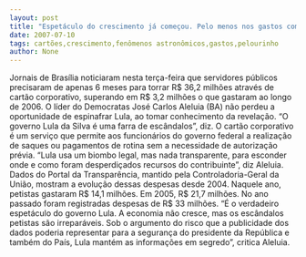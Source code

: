 ```yaml
---
layout: post
title: "Espetáculo do crescimento já começou. Pelo menos nos gastos com cartões corporativos da presidência"
date: 2007-07-10
tags: cartões,crescimento,fenômenos astronômicos,gastos,pelourinho
author: None
---
```

Jornais de Bras&iacute;lia noticiaram nesta ter&ccedil;a-feira que servidores p&uacute;blicos precisaram de apenas 6 meses para torrar R$ 36,2 milh&otilde;es atrav&eacute;s de cart&atilde;o corporativo, superando em R$ 3,2 milh&otilde;es o que gastaram ao longo de 2006. 
O l&iacute;der do Democratas Jos&eacute; Carlos Aleluia (BA) n&atilde;o perdeu a oportunidade de espinafrar Lula, ao tomar conhecimento da revela&ccedil;&atilde;o. &ldquo;O governo Lula da Silva &eacute; uma farra de esc&acirc;ndalos&rdquo;, diz.
O cart&atilde;o corporativo &eacute; um servi&ccedil;o que permite aos funcion&aacute;rios do governo federal a realiza&ccedil;&atilde;o de saques ou pagamentos de rotina sem a necessidade de autoriza&ccedil;&atilde;o pr&eacute;via.
&ldquo;Lula usa um biombo legal, mas nada transparente, para esconder onde e como foram desperdi&ccedil;ados recursos do contribuinte&rdquo;, diz Aleluia. 
Dados do Portal da Transpar&ecirc;ncia, mantido pela Controladoria-Geral da Uni&atilde;o, mostram a evolu&ccedil;&atilde;o dessas despesas desde 2004. 
Naquele ano, petistas gastaram R$ 14,1 milh&otilde;es. 
Em 2005, R$ 21,7 milh&otilde;es. 
No ano passado foram registradas despesas de R$ 33 milh&otilde;es.
&ldquo;&Eacute; o verdadeiro espet&aacute;culo do governo Lula. A economia n&atilde;o cresce, mas os esc&acirc;ndalos petistas s&atilde;o irrepar&aacute;veis. Sob o argumento do risco que a publicidade dos dados poderia representar para a seguran&ccedil;a do presidente da Rep&uacute;blica e tamb&eacute;m do Pa&iacute;s, Lula mant&eacute;m as informa&ccedil;&otilde;es em segredo&rdquo;, critica Aleluia. 